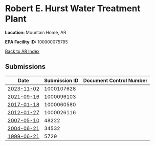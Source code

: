 # Robert E. Hurst Water Treatment Plant

**Location:** Mountain Home, AR

**EPA Facility ID:** 100000075795

[Back to AR Index](../../index.md)

## Submissions

| Date | Submission ID | Document Control Number |
|------|--------------|-------------------------|
| [2023-11-02](submissions/1000107628.md) | 1000107628 |  |
| [2021-09-16](submissions/1000096103.md) | 1000096103 |  |
| [2017-01-18](submissions/1000060580.md) | 1000060580 |  |
| [2012-01-27](submissions/1000026116.md) | 1000026116 |  |
| [2007-05-10](submissions/48222.md) | 48222 |  |
| [2004-06-21](submissions/34532.md) | 34532 |  |
| [1999-06-21](submissions/5729.md) | 5729 |  |
